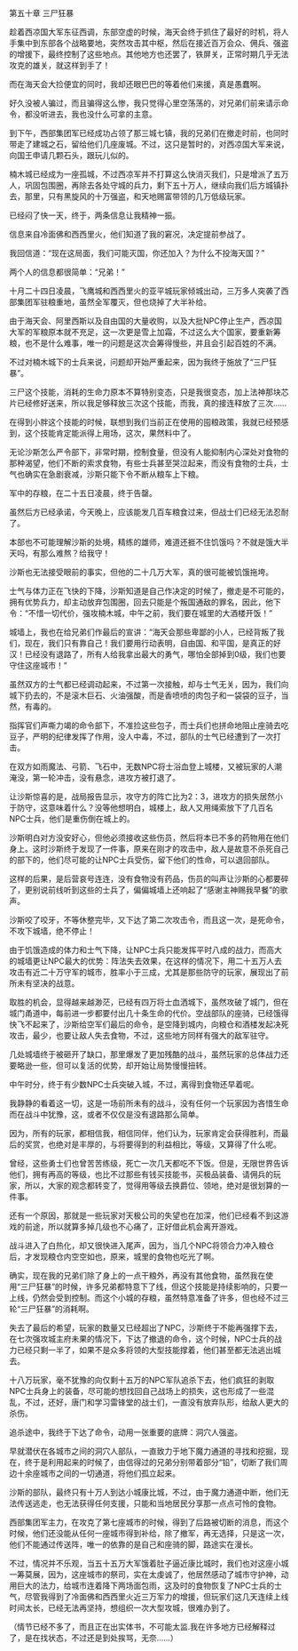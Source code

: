 第五十章 三尸狂暴


趁着西凉国大军东征西调，东部空虚的时候，海天会终于抓住了最好的时机，将人手集中到东部各个战略要地，突然攻击其中枢，然后在接近百万会众、佣兵、强盗的增援下，最终控制了这些地点。其他地方也还罢了，铁屏关，正常时期几乎无法攻克的雄关，就这样到手了！

而在海天会大捡便宜的同时，我却还眼巴巴的等着他们来援，真是愚蠢啊。

好久没被人骗过，而且骗得这么惨，我只觉得心里空荡荡的，对兄弟们前来请示命令，都没听进去，我也没什么可拿的主意。

到下午，西部集团军已经成功占领了那三城七镇，我的兄弟们在撤走时前，也同时带走了建城之石，留给他们几座废城。不过，这只是暂时的，对西凉国大军来说，向国王申请几颗石头，跟玩儿似的。

楠木城已经成为一座孤城，不过西凉军并不打算这么快消灭我们，只是增派了五万人，巩固包围圈，再除去各处守城的兵力，剩下五十万人，继续向我们后方城镇扑去，那里，只有黑旋风的十万强盗，和天地赐富带领的几万低级玩家。

已经闷了快一天，终于，两条信息让我精神一振。

信息来自冷面佛和西西里火，他们知道了我的窘况，决定提前参战了。

我回信道：“现在这局面，我们可能灭国，你还加入？为什么不投海天国？”

两个人的信息都很简单：“兄弟！”

十月二十四日凌晨，飞鹰城和西西里火的亚平城玩家倾城出动，三万多人突袭了西部集团军驻粮重地，虽然全军覆灭，但也烧掉了大半补给。

由于海天会、阿里西斯以及自由国的大量收购，以及大批NPC停止生产，西凉国大军的军粮原本就不充足，这一次更是雪上加霜，不过这么大个国家，要重新筹粮，也不是什么难事，唯一的问题是这次会筹得慢些，并且会引起百姓的不满。

不过对楠木城下的士兵来说，问题却开始严重起来，因为我终于施放了“三尸狂暴”。

三尸这个技能，消耗的生命力原本不算特别变态，只是我很变态，加上法神那块芯片已经修好送来，所以我足够释放三次这个技能，而我，真的接连释放了三次……

在得到小胖这个技能的时候，联想到我们当前正在使用的囤粮政策，我就已经预感到，这个技能肯定能派得上用场，这次，果然料中了。

无论沙斯怎么严令部下，非常时期，控制食量，但没有人能抑制内心深处对食物的那种渴望，他们不断的索求食物，有些士兵甚至哭泣起来，而没有食物的士兵，士气也确实在急剧衰减，沙斯只能下令不断从粮车上下粮。

军中的存粮，在二十五日凌晨，终于告罄。

虽然后方已经承诺，今天晚上，应该能发几百车粮食过来，但战士们已经无法忍耐了。

本部也不可能理解沙斯的处境，精练的雄师，难道还捱不住饥饿吗？不就是饿大半天吗，有那么难熬？给我守！

沙斯也无法接受眼前的事实，但他的二十几万大军，真的很可能被饥饿拖垮。

士气与体力正在飞快的下降，沙斯知道是自己作决定的时候了，撤走是不可能的，拥有优势兵力，却主动放弃包围圈，回去只能是个叛国通敌的罪名，因此，他下令：“不惜一切代价，强攻楠木城，中午之前，我们要在城里的大酒楼开饭！”

城墙上，我也在给兄弟们作最后的宣讲：“海天会那些卑鄙的小人，已经背叛了我们，现在，我们只有靠自己！我们要用行动表明，自由国、和平国，是真正的好汉！已经没有退路了，所有人给我拿出最大的勇气，哪怕全部掉到0级，我们也要守住这座城市！”

虽然双方的士气都已经调动起来，不过第一次接触，却与士气无关，因为，我们向城下扔去的，不是滚木巨石、火油强酸，而是香喷喷的肉包子和一袋袋的豆子，当然，有毒的。

指挥官们声嘶力竭的命令部下，不准捡这些包子，而士兵们也拼命地阻止座骑去吃豆子，严明的纪律发挥了作用，没人中毒，不过，部队的士气已经遭到了一次打击。

在双方如雨魔法、弓箭、飞石中，无数NPC将士浴血登上城楼，又被玩家的人潮淹没，第一轮冲击，没有悬念，进攻方被打退了。

让沙斯惊喜的是，战局报告显示，攻守方的阵亡比为2：3，进攻方的损失居然小于防守，这意味着什么？没等他想明白，城楼上，敌人又用绳索放下了几百名NPC士兵，他们是重伤倒在城上的。

沙斯明白对方没安好心，但他必须接收这些伤员，然后将本已不多的药物用在他们身上。这时沙斯终于发现了一件事，原来在刚才的攻击中，敌人是故意不杀死自己的部下的，他们尽可能的让NPC士兵受伤，留下他们的性命，可以退回部队。

这样的后果，是后营哀号连连，没有食物没有药品，伤员的叫声让沙斯的心都要碎了，更别说前线听到这些的士兵了，偏偏城墙上还响起了“感谢主神赐我早餐”的歌声。

沙斯咬了咬牙，不等休整完毕，又下达了第二次攻击令，而且这一次，是死命令，不攻下城墙，绝不停止！

由于饥饿造成的体力和士气下降，让NPC士兵只能发挥平时八成的战力，而高大的城墙更让NPC最大的优势：阵法失去效果，在这样的情况下，用二十五万人去攻击有近二十万守军的城市，胜率小于三成，尤其是那些防守的玩家，展现出了前所未有坚决的战意。

取胜的机会，显得越来越渺茫，已经有四万将士血洒城下，虽然攻破了城门，但在城门甬道中，每前进一步都要付出几十条生命的代价。空战部队的座骑，已经饿得快飞不起来了，沙斯给空军们最后的命令，是空降到城内，向粮仓和酒楼发起决死攻击，最少，也要让敌人失去食物，不过，这些地方同样有强大的敌军驻守。

几处城墙终于被砸开了缺口，那里爆发了更加残酷的战斗，虽然玩家的总体战力还要略逊一些，但可以复活的优势，却开始让局势慢慢扭转。

中午时分，终于有少数NPC士兵突破入城，不过，离得到食物还早着呢。

我静静的看着这一切，这是一场前所未有的战斗，没有任何一个玩家因为吝惜生命而在战斗中犹豫，这，或者不仅仅是没有退路那么简单。

因为，所有的玩家，都相信我，相信同伴，他们认为，玩家肯定会获得胜利，而最后的奖赏，也绝对是丰厚的，与将要得到的利益相比，等级，又算得了什么呢。

曾经，这些勇士们也曾苦苦练级，死亡一次几天都吃不下饭。但是，无限世界告诉他们，拥有再高的等级，也比不过那些有钱买技能书，买极品装备、请佣兵的玩家，所以，大家的观念都转变了，觉得用等级去换爵位、领地，绝对是很划算的一件事。

还有一个原因，那就是一些玩家对天极公司的失望也在加深，他们已经看不到这游戏的前途，所以就算多掉几级也不心痛了，正好借此机会离开游戏。

战斗进入了白热化，却又很快进入尾声，因为，当几个NPC将领合力冲入粮仓后，才发现粮仓内空空如也，原来，城里的食物也吃光了啊。

确实，现在我的兄弟们除了身上的一点干粮外，再没有其他食物，虽然我在使用“三尸狂暴”的时候，许多兄弟都特意下了线，但这个技能是持续影响的，只要一上线，仍然会受到控制。而这个小城的存粮，虽然特意准备了许多，但也经不过三轮“三尸狂暴”的消耗啊。

失去了最后的希望，玩家的数量又已经超出了NPC，沙斯终于不能再强撑下去，在七次强攻城主府未果的情况下，下达了撤退的命令，这个时候，NPC士兵的战力已经只剩一半了，如果不是众多将领的大型技能撑着，他们甚至都无法逃出城去。

十八万玩家，毫不犹豫的向仅剩十五万的NPC军队追杀下去，他们疯狂的剥取NPC士兵身上的装备，尽可能的想找回自己战场上的损失，这也形成了一些混乱，不过，还好，唐门和学习雷锋堂的战士们，一直没有放弃队形，给敌人更大的杀伤。

追杀途中，我终于下达了命令，动用一张重要的底牌：洞穴人强盗。

早就潜伏在各城市之间的洞穴人部队，一直致力于地下魔力通道的寻找和挖掘，现在，终于是利用起来的时候了，由信得过的兄弟分别带着部分“铅”，切断了我们周边十余座城市之间的一切通道，将他们孤立起来。

沙斯的部队，最终只有十万人到达小城康比城，不过，由于魔力通道中断，他们无法传送逃走，也无法获得任何支援，只能和当地居民分享那一点点可怜的食物。

西部集团军主力，在攻克了第七座城市的时候，得到了后路被切断的消息，而这个时候，他们还没能从任何一座城市得到补给，除了撤军，再无选择，只是这一次，他们不能通过传送阵，唯一的依靠的是自己和座骑的脚，路途实在漫长。

不过，情况并不乐观，当五十五万大军饿着肚子逼近康比城时，我们也对这座小城一筹莫展，因为，这座城市的祭司，实在太虔诚了，他居然感动了城市守护神，动用巨大的法力，给城市连着降下两场面包雨，这及时的食物恢复了NPC士兵的士气，尽管我得到了冷面佛和西西里火近三万军力的增援，但玩家们这几天连续上线时间太长，已经无法再坚持，想组织一次大型攻城，很难办到了。

（情节已经不多了，而且正在出实体书，不可能太监.我在许多地方已经解释过了，是在找状态，不过还是到处挨骂，无奈……）





